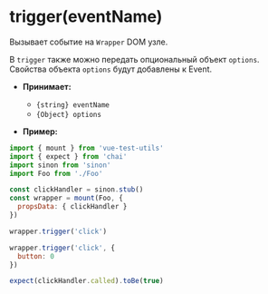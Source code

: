 # trigger(eventName)

Вызывает событие на `Wrapper` DOM узле.

В `trigger` также можно передать опциональный объект `options`. Свойства объекта `options` будут добавлены к Event.

- **Принимает:**
  - `{string} eventName`
  - `{Object} options`

- **Пример:**

```js
import { mount } from 'vue-test-utils'
import { expect } from 'chai'
import sinon from 'sinon'
import Foo from './Foo'

const clickHandler = sinon.stub()
const wrapper = mount(Foo, {
  propsData: { clickHandler }
})

wrapper.trigger('click')

wrapper.trigger('click', {
  button: 0
})

expect(clickHandler.called).toBe(true)
```
